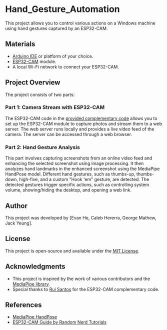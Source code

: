 # Hand_Gesture_Automation

This project allows you to control various actions on a Windows machine using hand gestures captured by an ESP32-CAM. 

## Materials

- [Arduino IDE](https://www.arduino.cc/en/software) or platform of your choice.
- [ESP32-CAM](https://randomnerdtutorials.com/esp32-cam-ai-thinker-review-pinout-flashing-arduino/) module.
- A local Wi-Fi network to connect your ESP32-CAM.

## Project Overview

The project consists of two parts:

### Part 1: Camera Stream with ESP32-CAM

The ESP32-CAM code in the [provided complementary code](#complementary-code-for-uploading-images-to-a-web-server) allows you to set up the ESP32-CAM module to capture photos and stream them to a web server. The web server runs locally and provides a live video feed of the camera. The server can be accessed through a web browser.

### Part 2: Hand Gesture Analysis

This part involves capturing screenshots from an online video feed and enhancing the selected screenshot using image processing. It then analyzes hand landmarks in the enhanced screenshot using the MediaPipe HandPose model. Different hand gestures, such as thumbs-up, thumbs-down, high-five, and a custom "Hook 'em" gesture, are detected. The detected gestures trigger specific actions, such as controlling system volume, showing/hiding the desktop, and opening a web link. 

## Author

This project was developed by [Evan He, Caleb Hererra, George Mathew, Jack Yeung].

## License

This project is open-source and available under the [MIT License](LICENSE).

## Acknowledgments

- This project is inspired by the work of various contributors and the [MediaPipe library](https://mediapipe.dev/).
- Special thanks to [Rui Santos](https://RandomNerdTutorials.com) for the ESP32-CAM complementary code.

## References

- [MediaPipe HandPose](https://mediapipe.dev/solutions/hands)
- [ESP32-CAM Guide by Random Nerd Tutorials](https://randomnerdtutorials.com/esp32-cam-take-photo-display-web-server/)
